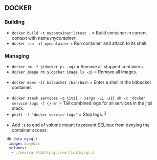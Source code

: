 ## DOCKER

### Building

- `docker build -t mycontainer:latest .` = Build container in current context with name *mycontainer*.
- `docker run -it mycontainer` = Run container and attach to its shell.

### Managing

- `docker rm -f $(docker ps -aq)` = Remove all stopped containers.
- `docker image rm $(docker image ls -q)` = Remove all images.
<br><br>
- `docker exec -it bitbucket /bin/bash` = Enter a shell in the bitbucket container.
<br><br>
- `docker stack services -q jitsi | xargs -L1 -I{} sh -c 'docker service logs -f {} &'` = Tail combined logs for all services in the jitsi stack.
- `pkill -f 'docker service logs'` = Stop logs. <sup>[1]</sup>
<br><br>
- Add `:z` to end of volume mount to prevent SELinux from denying the container access:
```yaml
 db_data_mysql:
  image: busybox
  volumes:
   - ./env/var/lib/mysql:/var/lib/mysql:z
```

[1]: https://github.com/moby/moby/issues/31458
